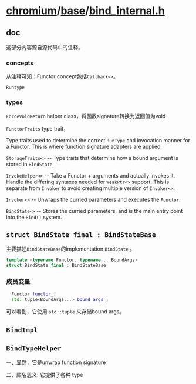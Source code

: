 # [chromium](https://github.com/chromium/chromium)/[base](https://github.com/chromium/chromium/tree/main/base)/**[bind_internal.h](https://github.com/chromium/chromium/blob/main/base/bind_internal.h)**



## doc

这部分内容源自源代码中的注释。

### concepts

从注释可知：Functor concept包括`Callback<>`。

`Runtype` 
### types

`ForceVoidReturn` helper class，将函数signature转换为返回值为void



`FunctorTraits` type trait，

Type traits used to determine the correct `RunType` and      invocation manner for a Functor.  This is where function signature adapters are applied.


`StorageTraits<>` -- Type traits that determine how a bound argument is stored in `BindState`.


`InvokeHelper<>` -- Take a Functor + arguments and actually invokes it. Handle the differing syntaxes needed for `WeakPtr<>` support.  This is separate from `Invoker` to avoid creating multiple version of `Invoker<>`.


`Invoker<>` -- Unwraps the curried parameters and executes the `Functor`.

`BindState<>` -- Stores the curried parameters, and is the main entry point into the `Bind()` system.



## `struct BindState final : BindStateBase` 

主要描述`BindStateBase`的implementation `BindState` 。

```C++
template <typename Functor, typename... BoundArgs>
struct BindState final : BindStateBase 
```

### 成员变量

```C++
  Functor functor_;
  std::tuple<BoundArgs...> bound_args_;
```

可以看到，它使用 `std::tuple` 来存储bound args。

## `BindImpl`

## `BindTypeHelper`

一、显然，它是unwrap function signature

二、顾名思义: 它提供了各种 type





